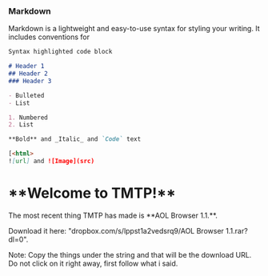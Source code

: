 

### Markdown

Markdown is a lightweight and easy-to-use syntax for styling your writing. It includes conventions for

```markdown
Syntax highlighted code block

# Header 1
## Header 2
### Header 3

- Bulleted
- List

1. Numbered
2. List

**Bold** and _Italic_ and `Code` text

[<html>
![url] and ![Image](src)
```
<html>
<body>

<h1>**Welcome to TMTP!**</h1>

<p>The most recent thing TMTP has made is **AOL Browser 1.1.**.</p>

<p>Download it here: "dropbox.com/s/lppst1a2vedsrq9/AOL Browser 1.1.rar?dl=0".</p>
<p>Note: Copy the things under the string and that will be the download URL. Do not click on it right away, first follow what i said.</p>

</body>
</html>



